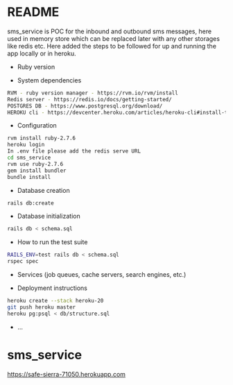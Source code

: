 # README

sms_service is POC for the inbound and outbound sms messages, here used in memory store which can be replaced later with any other storages like redis etc. Here added the steps to be followed for up and running the app locally or in heroku.

* Ruby version

* System dependencies
```sh
RVM - ruby version manager - https://rvm.io/rvm/install
Redis server - https://redis.io/docs/getting-started/
POSTGRES DB - https://www.postgresql.org/download/
HEROKU cli - https://devcenter.heroku.com/articles/heroku-cli#install-the-heroku-cli
```
* Configuration
```sh
rvm install ruby-2.7.6
heroku login
In .env file please add the redis serve URL
cd sms_service
rvm use ruby-2.7.6
gem install bundler
bundle install
```
* Database creation
```sh
rails db:create
```

* Database initialization
```sh
rails db < schema.sql
```
* How to run the test suite
```sh
RAILS_ENV=test rails db < schema.sql
rspec spec
```

* Services (job queues, cache servers, search engines, etc.)

* Deployment instructions
```sh
heroku create --stack heroku-20
git push heroku master
heroku pg:psql < db/structure.sql
```
* ...
# sms_service
https://safe-sierra-71050.herokuapp.com